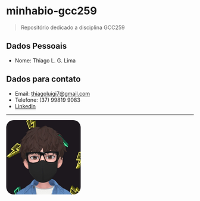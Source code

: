 # minhabio-gcc259
>Repositório dedicado a disciplina GCC259

## Dados Pessoais
- Nome: Thiago L. G. Lima

## Dados para contato
- Email: thiagoluigi7@gmail.com
- Telefone: (37) 99819 9083
- [Linkedin](https://www.linkedin.com/in/thiagoluigi/)

---

<img src="Docs/images/avatar.jpg" alt="avatar" width="200" style="border-radius:10%"/>
